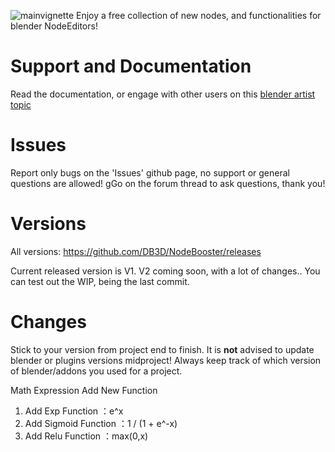 ![mainvignette](https://github.com/user-attachments/assets/f60b03bd-0c16-480f-a47a-7f1bc1d9972d)
Enjoy a free collection of new nodes, and functionalities for blender NodeEditors!

# Support and Documentation
Read the documentation, or engage with other users on this [blender artist topic](https://blenderartists.org/t/node-booster-extending-blender-node-editors)

# Issues
Report only bugs on the 'Issues' github page, no support or general questions are allowed!
gGo on the forum thread to ask questions, thank you!

# Versions
All versions: 
https://github.com/DB3D/NodeBooster/releases

Current released version is V1. 
V2 coming soon, with a lot of changes..
You can test out the WIP, being the last commit.

# Changes
Stick to your version from project end to finish. 
It is **not** advised to update blender or plugins versions midproject!
Always keep track of which version of blender/addons you used for a project. 

Math Expression Add New Function
1. Add Exp Function ：e^x
2. Add Sigmoid Function ：1 / (1 + e^-x)
3. Add Relu Function ：max(0,x)

